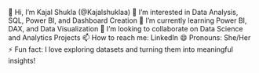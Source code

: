 👋 Hi, I’m Kajal Shukla (@Kajalshuklaa)
👀 I’m interested in Data Analysis, SQL, Power BI, and Dashboard Creation
🌱 I’m currently learning Power BI, DAX, and Data Visualization
💞️ I’m looking to collaborate on Data Science and Analytics Projects
📫 How to reach me: LinkedIn
😄 Pronouns: She/Her
⚡ Fun fact: I love exploring datasets and turning them into meaningful insights!

<!---
Kajalshuklaa/Kajalshuklaa is a ✨ special ✨ repository because its `README.md` (this file) appears on your GitHub profile.
You can click the Preview link to take a look at your changes.
--->
